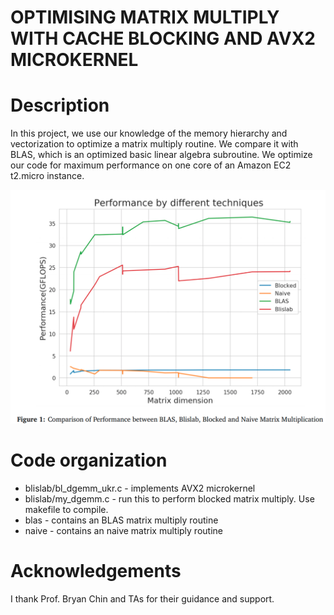 # OPTIMISING MATRIX MULTIPLY WITH CACHE BLOCKING AND AVX2 MICROKERNEL

Description
===========
In this project, we use our knowledge of the memory hierarchy and vectorization to optimize a matrix multiply routine. We compare it with BLAS, which is an optimized basic linear algebra subroutine. We optimize our code for maximum performance on one core of an Amazon EC2 t2.micro instance.

<img src="performance.png" width="1000">

Code organization
=================
* blislab/bl_dgemm_ukr.c - implements AVX2 microkernel
* blislab/my_dgemm.c - run this to perform blocked matrix multiply. Use makefile to compile.
* blas - contains an BLAS matrix multiply routine
* naive - contains an naive matrix multiply routine

Acknowledgements
================
I thank Prof. Bryan Chin and TAs for their guidance and support.

